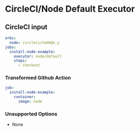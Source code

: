 # CircleCI/Node Default Executor

## CircleCI input

```yaml
orbs:
  node: circleci/node@x.y
jobs:
  install-node-example:
    executor: node/default
    steps:
      - checkout
```

### Transformed Github Action

```yaml
job:
  install-node-example:
    container:
      image: node
```

### Unsupported Options

- None
